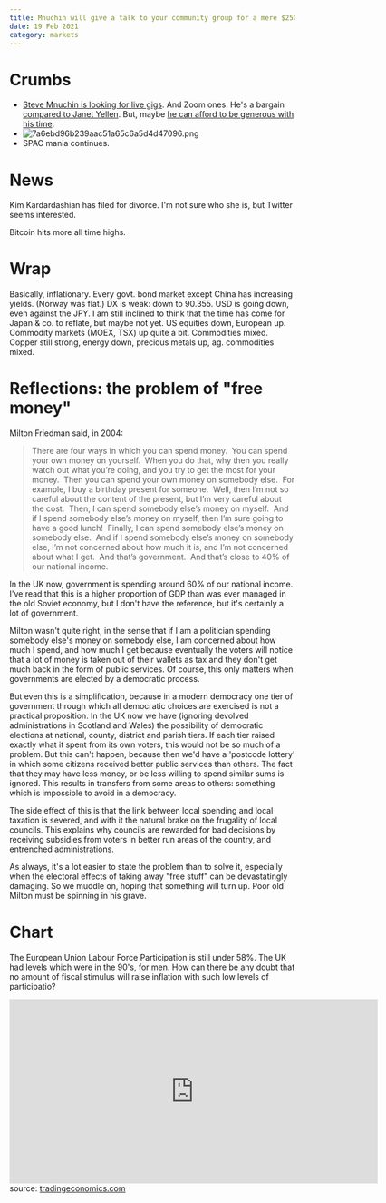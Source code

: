 ```yaml
---
title: Mnuchin will give a talk to your community group for a mere $250,000
date: 19 Feb 2021
category: markets
---
```


# Crumbs

- [Steve Mnuchin is looking for live gigs](https://www.bloombergquint.com/markets/mnuchin-joins-the-speech-circuit-at-75-000-for-virtual-address). And Zoom ones. He's a bargain [compared to Janet Yellen](https://www.theguardian.com/business/2021/jan/01/janet-yellen-speaking-fees-us-treasury-secretary). But, maybe [he can afford to be generous with his time](https://www.theguardian.com/us-news/2017/jan/19/steven-mnuchin-financial-disclosure-confirmation-treasury).
- ![7a6ebd96b239aac51a65c6a5d4d47096.png]({attach}7a6ebd96b239aac51a65c6a5d4d47096.png)
- SPAC mania continues.

# News

Kim Kardardashian has filed for divorce. I'm not sure who she is, but Twitter seems interested. 

Bitcoin hits more all time highs.

# Wrap

Basically, inflationary. Every govt. bond market except China has increasing yields. (Norway was flat.)
DX is weak: down to 90.355. 
USD is going down, even against the JPY. I am still inclined to think that the time has come for Japan & co. to reflate, but maybe not yet.
US equities down, European up. Commodity markets (MOEX, TSX) up quite a bit.
Commodities mixed. Copper still strong, energy down, precious metals up, ag. commodities mixed.

# Reflections: the problem of "free money"

Milton Friedman said, in 2004:

> There are four ways in which you can spend money.  You can spend your own money on yourself.  When you do that, why then you really watch out what you’re doing, and you try to get the most for your money.  Then you can spend your own money on somebody else.  For example, I buy a birthday present for someone.  Well, then I’m not so careful about the content of the present, but I’m very careful about the cost.  Then, I can spend somebody else’s money on myself.  And if I spend somebody else’s money on myself, then I’m sure going to have a good lunch!  Finally, I can spend somebody else’s money on somebody else.  And if I spend somebody else’s money on somebody else, I’m not concerned about how much it is, and I’m not concerned about what I get.  And that’s government.  And that’s close to 40% of our national income.

In the UK now, government is spending around 60% of our national income.  I've read that this is a higher proportion of GDP than was ever managed in the old Soviet economy, but I don't have the reference, but it's certainly a lot of government.

Milton wasn't quite right, in the sense that if I am a politician spending somebody else's money on somebody else, I am concerned about how much I spend, and how much I get because eventually the voters will notice that a lot of money is taken out of their wallets as tax and they don't get much back in the form of public services. Of course, this only matters when governments are elected by a democratic process.

But even this is a simplification, because in a modern democracy one tier of government through which all democratic choices are exercised is not a practical proposition. In the UK now we have (ignoring devolved administrations in Scotland and Wales) the possibility of democratic elections at national, county, district and parish tiers. If each tier raised exactly what it spent from its own voters, this would not be so much of a problem. But this can't happen, because then we'd have a 'postcode lottery' in which some citizens received better public services than others. The fact that they may have less money, or be less willing to spend similar sums is ignored. This results in transfers from some areas to others: something which is impossible to avoid in a democracy.

The side effect of this is that the link between local spending and local taxation is severed, and with it the natural brake on the frugality of local councils. This explains why councils are rewarded for bad decisions by receiving subsidies from voters in better run areas of the country, and entrenched administrations.

As always, it's a lot easier to state the problem than to solve it, especially when the  electoral effects of taking away "free stuff" can be devastatingly damaging. 
So we muddle on, hoping that something will turn up.
Poor old Milton must be spinning in his grave.

# Chart

The European Union Labour Force Participation is still under 58%. 
The UK had levels which were in the 90's, for men.
How can there be any doubt that no amount of fiscal stimulus will  raise inflation with such low levels of participatio?

<iframe src='https://d3fy651gv2fhd3.cloudfront.net/embed/?s=europeanulfpr&v=202102192100V20200908&d1=19210316&h=325&w=650' height='325' width='650'  frameborder='0' scrolling='no'></iframe><br />source: <a href='https://tradingeconomics.com/european-union/labor-force-participation-rate'>tradingeconomics.com</a>
